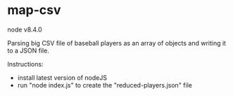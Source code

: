 # map-csv
node v8.4.0

Parsing big CSV file of baseball players as an array of objects and writing it to a JSON file.

Instructions:
* install latest version of nodeJS
* run "node index.js" to create the "reduced-players.json" file
